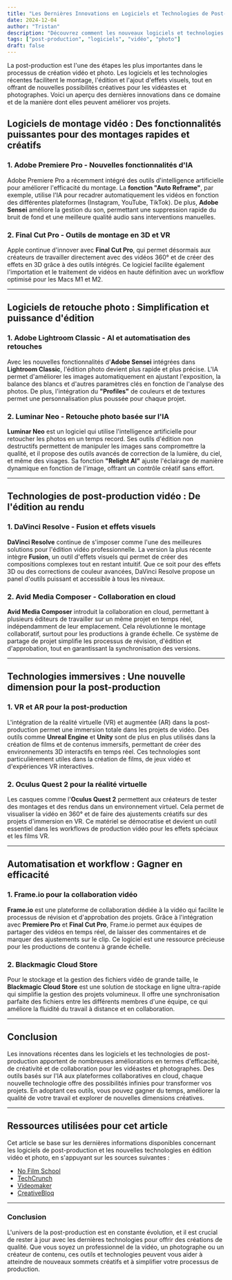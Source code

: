 ```yaml
---
title: "Les Dernières Innovations en Logiciels et Technologies de Post-Production"
date: 2024-12-04
author: "Tristan"
description: "Découvrez comment les nouveaux logiciels et technologies de post-production transforment le montage vidéo et photo, en améliorant l'efficacité et la créativité des créateurs de contenu."
tags: ["post-production", "logiciels", "vidéo", "photo"]
draft: false
---
```


La post-production est l'une des étapes les plus importantes dans le processus de création vidéo et photo. Les logiciels et les technologies récentes facilitent le montage, l'édition et l'ajout d'effets visuels, tout en offrant de nouvelles possibilités créatives pour les vidéastes et photographes. Voici un aperçu des dernières innovations dans ce domaine et de la manière dont elles peuvent améliorer vos projets.  
<!--more-->

## Logiciels de montage vidéo : Des fonctionnalités puissantes pour des montages rapides et créatifs

### 1. **Adobe Premiere Pro - Nouvelles fonctionnalités d'IA**
Adobe Premiere Pro a récemment intégré des outils d'intelligence artificielle pour améliorer l'efficacité du montage. La **fonction "Auto Reframe"**, par exemple, utilise l'IA pour recadrer automatiquement les vidéos en fonction des différentes plateformes (Instagram, YouTube, TikTok). De plus, **Adobe Sensei** améliore la gestion du son, permettant une suppression rapide du bruit de fond et une meilleure qualité audio sans interventions manuelles.

### 2. **Final Cut Pro - Outils de montage en 3D et VR**
Apple continue d'innover avec **Final Cut Pro**, qui permet désormais aux créateurs de travailler directement avec des vidéos 360° et de créer des effets en 3D grâce à des outils intégrés. Ce logiciel facilite également l'importation et le traitement de vidéos en haute définition avec un workflow optimisé pour les Macs M1 et M2.

---

## Logiciels de retouche photo : Simplification et puissance d'édition

### 1. **Adobe Lightroom Classic - AI et automatisation des retouches**
Avec les nouvelles fonctionnalités d'**Adobe Sensei** intégrées dans **Lightroom Classic**, l'édition photo devient plus rapide et plus précise. L'IA permet d'améliorer les images automatiquement en ajustant l'exposition, la balance des blancs et d'autres paramètres clés en fonction de l'analyse des photos. De plus, l'intégration du **"Profiles"** de couleurs et de textures permet une personnalisation plus poussée pour chaque projet.

### 2. **Luminar Neo - Retouche photo basée sur l'IA**
**Luminar Neo** est un logiciel qui utilise l'intelligence artificielle pour retoucher les photos en un temps record. Ses outils d'édition non destructifs permettent de manipuler les images sans compromettre la qualité, et il propose des outils avancés de correction de la lumière, du ciel, et même des visages. Sa fonction **"Relight AI"** ajuste l'éclairage de manière dynamique en fonction de l'image, offrant un contrôle créatif sans effort.

---

## Technologies de post-production vidéo : De l'édition au rendu

### 1. **DaVinci Resolve - Fusion et effets visuels**
**DaVinci Resolve** continue de s'imposer comme l'une des meilleures solutions pour l'édition vidéo professionnelle. La version la plus récente intègre **Fusion**, un outil d'effets visuels qui permet de créer des compositions complexes tout en restant intuitif. Que ce soit pour des effets 3D ou des corrections de couleur avancées, DaVinci Resolve propose un panel d'outils puissant et accessible à tous les niveaux.

### 2. **Avid Media Composer - Collaboration en cloud**
**Avid Media Composer** introduit la collaboration en cloud, permettant à plusieurs éditeurs de travailler sur un même projet en temps réel, indépendamment de leur emplacement. Cela révolutionne le montage collaboratif, surtout pour les productions à grande échelle. Ce système de partage de projet simplifie les processus de révision, d'édition et d'approbation, tout en garantissant la synchronisation des versions.

---

## Technologies immersives : Une nouvelle dimension pour la post-production

### 1. **VR et AR pour la post-production**
L'intégration de la réalité virtuelle (VR) et augmentée (AR) dans la post-production permet une immersion totale dans les projets de vidéo. Des outils comme **Unreal Engine** et **Unity** sont de plus en plus utilisés dans la création de films et de contenus immersifs, permettant de créer des environnements 3D interactifs en temps réel. Ces technologies sont particulièrement utiles dans la création de films, de jeux vidéo et d'expériences VR interactives.

### 2. **Oculus Quest 2 pour la réalité virtuelle**
Les casques comme l'**Oculus Quest 2** permettent aux créateurs de tester des montages et des rendus dans un environnement virtuel. Cela permet de visualiser la vidéo en 360° et de faire des ajustements créatifs sur des projets d'immersion en VR. Ce matériel se démocratise et devient un outil essentiel dans les workflows de production vidéo pour les effets spéciaux et les films VR.

---

## Automatisation et workflow : Gagner en efficacité

### 1. **Frame.io pour la collaboration vidéo**
**Frame.io** est une plateforme de collaboration dédiée à la vidéo qui facilite le processus de révision et d'approbation des projets. Grâce à l'intégration avec **Premiere Pro** et **Final Cut Pro**, Frame.io permet aux équipes de partager des vidéos en temps réel, de laisser des commentaires et de marquer des ajustements sur le clip. Ce logiciel est une ressource précieuse pour les productions de contenu à grande échelle.

### 2. **Blackmagic Cloud Store**
Pour le stockage et la gestion des fichiers vidéo de grande taille, le **Blackmagic Cloud Store** est une solution de stockage en ligne ultra-rapide qui simplifie la gestion des projets volumineux. Il offre une synchronisation parfaite des fichiers entre les différents membres d'une équipe, ce qui améliore la fluidité du travail à distance et en collaboration.

---

## Conclusion

Les innovations récentes dans les logiciels et les technologies de post-production apportent de nombreuses améliorations en termes d'efficacité, de créativité et de collaboration pour les vidéastes et photographes. Des outils basés sur l'IA aux plateformes collaboratives en cloud, chaque nouvelle technologie offre des possibilités infinies pour transformer vos projets. En adoptant ces outils, vous pouvez gagner du temps, améliorer la qualité de votre travail et explorer de nouvelles dimensions créatives.

---

## Ressources utilisées pour cet article

Cet article se base sur les dernières informations disponibles concernant les logiciels de post-production et les nouvelles technologies en édition vidéo et photo, en s'appuyant sur les sources suivantes :  
- [No Film School](https://nofilmschool.com)  
- [TechCrunch](https://techcrunch.com)  
- [Videomaker](https://www.videomaker.com)  
- [CreativeBloq](https://www.creativebloq.com)

---

### Conclusion

L'univers de la post-production est en constante évolution, et il est crucial de rester à jour avec les dernières technologies pour offrir des créations de qualité. Que vous soyez un professionnel de la vidéo, un photographe ou un créateur de contenu, ces outils et technologies peuvent vous aider à atteindre de nouveaux sommets créatifs et à simplifier votre processus de production.
